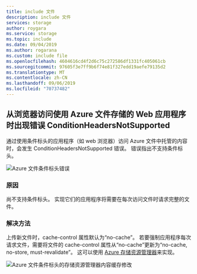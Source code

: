 ```yaml
---
title: include 文件
description: include 文件
services: storage
author: roygara
ms.service: storage
ms.topic: include
ms.date: 09/04/2019
ms.author: rogarana
ms.custom: include file
ms.openlocfilehash: 4604616cd4f2d6c75c272586df1331fc405061cb
ms.sourcegitcommit: 97605f3e7ff9b6f74e81f327edd19aefe79135d2
ms.translationtype: MT
ms.contentlocale: zh-CN
ms.lasthandoff: 09/06/2019
ms.locfileid: "70737482"
---
```

## <a name="error-conditionheadersnotsupported-from-a-web-application-using-azure-files-from-browser"></a>从浏览器访问使用 Azure 文件存储的 Web 应用程序时出现错误 ConditionHeadersNotSupported

通过使用条件标头的应用程序（如 web 浏览器）访问 Azure 文件中托管的内容时，会发生 ConditionHeadersNotSupported 错误。 错误指出不支持条件标头。

![Azure 文件条件标头错误](media/storage-files-condition-headers/conditionalerror.png)

### <a name="cause"></a>原因

尚不支持条件标头。 实现它们的应用程序将需要在每次访问文件时请求完整的文件。

### <a name="workaround"></a>解决方法

上传新文件时，cache-control 属性默认为“no-cache”。 若要强制应用程序每次请求文件，需要将文件的 cache-control 属性从“no-cache”更新为“no-cache, no-store, must-revalidate”。 这可以使用 [Azure 存储资源管理器](https://azure.microsoft.com/features/storage-explorer/)来实现。

![Azure 文件条件标头的存储资源管理器内容缓存修改](media/storage-files-condition-headers/storage-explorer-cache.png)